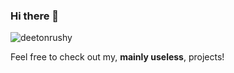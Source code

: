### Hi there 👋
<p align="left"> <img src="https://komarev.com/ghpvc/?username=deetonrushy&label=Profile%20views&color=0e75b6&style=flat" alt="deetonrushy" /> </p>

Feel free to check out my, **mainly useless**, projects!
